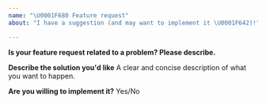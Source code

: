 ```yaml
---
name: "\U0001F680 Feature request"
about: "I have a suggestion (and may want to implement it \U0001F642)!"

---
```


__Is your feature request related to a problem? Please describe.__

__Describe the solution you'd like__
A clear and concise description of what you want to happen.

__Are you willing to implement it?__
Yes/No
